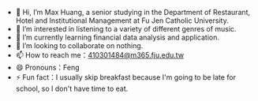 - 👋 Hi, I’m Max Huang, a senior studying in the Department of Restaurant, Hotel and Institutional Management at Fu Jen Catholic University.
- 👀 I’m interested in listening to a variety of different genres of music.
- 🌱 I’m currently learning financial data analysis and application.
- 💞️ I’m looking to collaborate on nothing.
- 📫 How to reach me：410301484@m365.fju.edu.tw
- 😄 Pronouns：Feng
- ⚡ Fun fact：I usually skip breakfast because I'm going to be late for school, so I don't have time to eat.

<!---
fju410301484/fju410301484 is a ✨ special ✨ repository because its `README.md` (this file) appears on your GitHub profile.
You can click the Preview link to take a look at your changes.
--->
